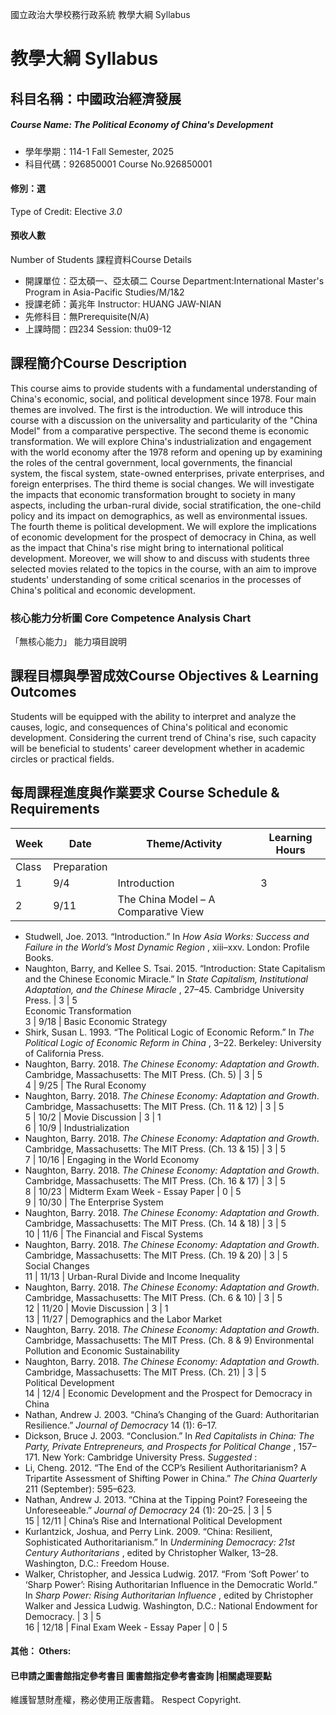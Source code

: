 國立政治大學校務行政系統 教學大綱 Syllabus
# 教學大綱 Syllabus
##  科目名稱：中國政治經濟發展
#####  Course Name: The Political Economy of China's Development
  * 學年學期：114-1 Fall Semester, 2025 
  * 科目代碼：926850001 Course No.926850001
#### 修別：選
Type of Credit: Elective 
_3.0_
#### 預收人數
Number of Students
課程資料Course Details
  * 開課單位：亞太碩一、亞太碩二 Course Department:International Master's Program in Asia-Pacific Studies/M/1&2 
  * 授課老師：黃兆年 Instructor: HUANG JAW-NIAN 
  * 先修科目：無Prerequisite(N/A)
  * 上課時間：四234 Session: thu09-12 
##  課程簡介Course Description
This course aims to provide students with a fundamental understanding of China's economic, social, and political development since 1978. Four main themes are involved. The first is the introduction. We will introduce this course with a discussion on the universality and particularity of the "China Model" from a comparative perspective. The second theme is economic transformation. We will explore China's industrialization and engagement with the world economy after the 1978 reform and opening up by examining the roles of the central government, local governments, the financial system, the fiscal system, state-owned enterprises, private enterprises, and foreign enterprises. The third theme is social changes. We will investigate the impacts that economic transformation brought to society in many aspects, including the urban-rural divide, social stratification, the one-child policy and its impact on demographics, as well as environmental issues. The fourth theme is political development. We will explore the implications of economic development for the prospect of democracy in China, as well as the impact that China's rise might bring to international political development. Moreover, we will show to and discuss with students three selected movies related to the topics in the course, with an aim to improve students' understanding of some critical scenarios in the processes of China's political and economic development.
###  核心能力分析圖 Core Competence Analysis Chart
「無核心能力」 
能力項目說明
##  課程目標與學習成效Course Objectives & Learning Outcomes 
Students will be equipped with the ability to interpret and analyze the causes, logic, and consequences of China's political and economic development. Considering the current trend of China's rise, such capacity will be beneficial to students' career development whether in academic circles or practical fields.
##  每周課程進度與作業要求 Course Schedule & Requirements
Week |  Date |  Theme/Activity |  Learning Hours  
---|---|---|---  
Class |  Preparation  
1 |  9/4 |  Introduction |  3 |  0  
2 |  9/11 |  The China Model – A Comparative View
  * Studwell, Joe. 2013. “Introduction.” In _How Asia Works: Success and Failure in the World’s Most Dynamic Region_ , xiii–xxv. London: Profile Books.
  * Naughton, Barry, and Kellee S. Tsai. 2015. “Introduction: State Capitalism and the Chinese Economic Miracle.” In _State Capitalism, Institutional Adaptation, and the Chinese Miracle_ , 27–45. Cambridge University Press.
|  3 |  5  
Economic Transformation  
3 |  9/18 |  Basic Economic Strategy
  * Shirk, Susan L. 1993. “The Political Logic of Economic Reform.” In _The Political Logic of Economic Reform in China_ , 3–22. Berkeley: University of California Press.
  * Naughton, Barry. 2018. _The Chinese Economy: Adaptation and Growth_. Cambridge, Massachusetts: The MIT Press. (Ch. 5)
|  3 |  5  
4 |  9/25 |  The Rural Economy
  * Naughton, Barry. 2018. _The Chinese Economy: Adaptation and Growth_. Cambridge, Massachusetts: The MIT Press. (Ch. 11 & 12)
|  3 |  5  
5 |  10/2 |  Movie Discussion |  3 |  1  
6 |  10/9 |  Industrialization
  * Naughton, Barry. 2018. _The Chinese Economy: Adaptation and Growth_. Cambridge, Massachusetts: The MIT Press. (Ch. 13 & 15)
|  3 |  5  
7 |  10/16 |  Engaging in the World Economy
  * Naughton, Barry. 2018. _The Chinese Economy: Adaptation and Growth_. Cambridge, Massachusetts: The MIT Press. (Ch. 16 & 17)
|  3 |  5  
8 |  10/23 |  Midterm Exam Week - Essay Paper |  0 |  5  
9 |  10/30 |  The Enterprise System
  * Naughton, Barry. 2018. _The Chinese Economy: Adaptation and Growth_. Cambridge, Massachusetts: The MIT Press. (Ch. 14 & 18)
|  3 |  5  
10 |  11/6 |  The Financial and Fiscal Systems
  * Naughton, Barry. 2018. _The Chinese Economy: Adaptation and Growth_. Cambridge, Massachusetts: The MIT Press. (Ch. 19 & 20)
|  3 |  5  
Social Changes  
11 |  11/13 |  Urban-Rural Divide and Income Inequality
  * Naughton, Barry. 2018. _The Chinese Economy: Adaptation and Growth_. Cambridge, Massachusetts: The MIT Press. (Ch. 6 & 10)
|  3 |  5  
12 |  11/20 |  Movie Discussion |  3 |  1  
13 |  11/27 |  Demographics and the Labor Market
  * Naughton, Barry. 2018. _The Chinese Economy: Adaptation and Growth_. Cambridge, Massachusetts: The MIT Press. (Ch. 8 & 9)
Environmental Pollution and Economic Sustainability
  * Naughton, Barry. 2018. _The Chinese Economy: Adaptation and Growth_. Cambridge, Massachusetts: The MIT Press. (Ch. 21)
|  3 |  5  
Political Development  
14 |  12/4 |  Economic Development and the Prospect for Democracy in China
  * Nathan, Andrew J. 2003. “China’s Changing of the Guard: Authoritarian Resilience.” _Journal of Democracy_ 14 (1): 6–17.
  * Dickson, Bruce J. 2003. “Conclusion.” In _Red Capitalists in China: The Party, Private Entrepreneurs, and Prospects for Political Change_ , 157–171. New York: Cambridge University Press.
_Suggested_ :
  * Li, Cheng. 2012. “The End of the CCP’s Resilient Authoritarianism? A Tripartite Assessment of Shifting Power in China.” _The China Quarterly_ 211 (September): 595–623.
  * Nathan, Andrew J. 2013. “China at the Tipping Point? Foreseeing the Unforeseeable.” _Journal of Democracy_ 24 (1): 20–25.
|  3 |  5  
15 |  12/11 |  China’s Rise and International Political Development
  * Kurlantzick, Joshua, and Perry Link. 2009. “China: Resilient, Sophisticated Authoritarianism.” In _Undermining Democracy: 21st Century Authoritarians_ , edited by Christopher Walker, 13–28. Washington, D.C.: Freedom House.
  * Walker, Christopher, and Jessica Ludwig. 2017. “From ‘Soft Power’ to ‘Sharp Power’: Rising Authoritarian Influence in the Democratic World.” In _Sharp Power: Rising Authoritarian Influence_ , edited by Christopher Walker and Jessica Ludwig. Washington, D.C.: National Endowment for Democracy.
|  3 |  5  
16 |  12/18 |  Final Exam Week - Essay Paper |  0 |  5  
####  其他： Others:
####  已申請之圖書館指定參考書目  圖書館指定參考書查詢 |相關處理要點
維護智慧財產權，務必使用正版書籍。 Respect Copyright.